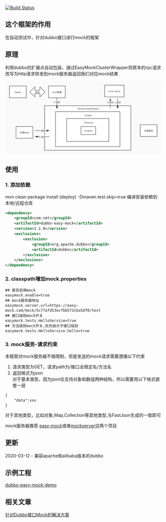[![Build Status](https://travis-ci.org/dsc-cmt/dubbo-easy-mock.svg?branch=master)](https://travis-ci.org/dsc-cmt/dubbo-easy-mock)
## 这个框架的作用
在自动测试中，针对dubbo接口进行mock的框架

## 原理
利用dubbo的扩展点自动包装，通过EasyMockClusterWrapper将原本的rpc请求改写为http请求转发到mock服务器返回我们对应mock结果

![](img/principle.jpg)

## 使用
### 1. 添加依赖
mvn clean package install (deploy) -Dmaven.test.skip=true 编译安装依赖到本地/远程仓库

```xml
<dependency>
    <groupId>com.cmt</groupId>
    <artifactId>dubbo-easy-mock</artifactId>
    <version>1.1.0</version>
    <exclusions>
        <exclusion>
            <groupId>org.apache.dubbo</groupId>
            <artifactId>dubbo</artifactId>
        </exclusion>
    </exclusions>
</dependency>
```
### 2. classpath增加mock.properties
```
## 是否启用mock
easymock.enable=true
## mock服务器地址
easymock.server.url=https://easy-mock.com/mock/5c77afd53ecfbb573cba5df8/test
## 接口级别mock开关 
easymock.tests.HelloService=true
## 方法级别mock开关,优先级大于接口级别
easymock.tests.HelloService.hello=true
```

### 3. mock服务-请求约束

本框架对mock服务器不做限制，但是发送的mock请求需要遵循以下约束
1. 请求类型为GET，请求path为/接口全限定名/方法名
2. 返回格式为json  
对于基本类型，因为json仅支持对象和数组两种结构，所以需要用以下格式嵌套一层
```
{
    "data":xxx
}
```
对于其他类型，比如对象,Map,Collection等其他类型,与FastJson生成的一致即可

mock服务器推荐 [easy-mock](https://github.com/easy-mock/easy-mock)或者[mockserver](https://github.com/mock-server/mockserver)这两个项目

## 更新
2020-03-12 - 兼容apache和alibaba版本的dubbo

## 示例工程
[dubbo-easy-mock-demo](https://github.com/dsc-cmt/dubbo-easy-mock-demo)

## 相关文章
[针对Dubbo接口Mock的解决方案](https://www.jianshu.com/p/d71c7771b9c9)
